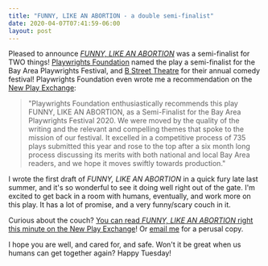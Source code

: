 ```yaml
---
title: "FUNNY, LIKE AN ABORTION - a double semi-finalist"
date: 2020-04-07T07:41:59-06:00
layout: post
---
```


Pleased to announce [*FUNNY, LIKE AN ABORTION*](https://newplayexchange.org/plays/450187/funny-abortion) was a semi-finalist for TWO things! [Playwrights Foundation](https://playwrightsfoundation.org/) named the play a semi-finalist for the Bay Area Playwrights Festival, and [B Street Theatre](https://bstreettheatre.org/) for their annual comedy festival! Playwrights Foundation even wrote me a recommendation on the [New Play Exchange](https://newplayexchange.org/users/275/rachel-bublitz):

>"Playwrights Foundation enthusiastically recommends this play FUNNY, LIKE AN ABORTION, as a Semi-Finalist for the Bay Area Playwrights Festival 2020. We were moved by the quality of the writing and the relevant and compelling themes that spoke to the mission of our festival. It excelled in a competitive process of 735 plays submitted this year and rose to the top after a six month long process discussing its merits with both national and local Bay Area readers, and we hope it moves swiftly towards production."

I wrote the first draft of *FUNNY, LIKE AN ABORTION* in a quick fury late last summer, and it's so wonderful to see it doing well right out of the gate. I'm excited to get back in a room with humans, eventually, and work more on this play. It has a lot of promise, and a very funny/scary couch in it.

Curious about the couch? [You can read *FUNNY, LIKE AN ABORTION* right this minute on the New Play Exchange](https://newplayexchange.org/plays/450187/funny-abortion)! Or [email me](mailto:rnbublitz@gmail.com) for a perusal copy.

I hope you are well, and cared for, and safe. Won't it be great when us humans can get together again? Happy Tuesday!
